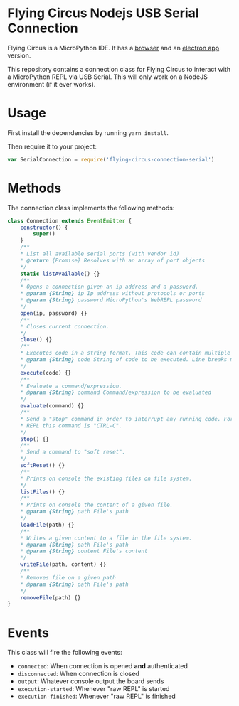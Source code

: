 # Flying Circus Nodejs USB Serial Connection

Flying Circus is a MicroPython IDE. It has a [browser](https://github.com/murilopolese/flying-circus-web) and an [electron app](https://github.com/murilopolese/flying-circus-electron) version.

This repository contains a connection class for Flying Circus to interact with a MicroPython REPL via USB Serial. This will only work on a NodeJS environment (if it ever works).

# Usage

First install the dependencies by running `yarn install`.

Then require it to your project:

```javascript
var SerialConnection = require('flying-circus-connection-serial')
```

# Methods

The connection class implements the following methods:

```javascript
class Connection extends EventEmitter {
    constructor() {
        super()
    }
    /**
    * List all available serial ports (with vendor id)
    * @return {Promise} Resolves with an array of port objects
    */
    static listAvailable() {}
    /**
    * Opens a connection given an ip address and a password.
    * @param {String} ip Ip address without protocols or ports
    * @param {String} password MicroPython's WebREPL password
    */
    open(ip, password) {}
    /**
    * Closes current connection.
    */
    close() {}
    /**
    * Executes code in a string format. This code can contain multiple lines.
    * @param {String} code String of code to be executed. Line breaks must be `\n`
    */
    execute(code) {}
    /**
    * Evaluate a command/expression.
    * @param {String} command Command/expression to be evaluated
    */
    evaluate(command) {}
    /**
    * Send a "stop" command in order to interrupt any running code. For serial
    * REPL this command is "CTRL-C".
    */
    stop() {}
    /**
    * Send a command to "soft reset".
    */
    softReset() {}
    /**
    * Prints on console the existing files on file system.
    */
    listFiles() {}
    /**
    * Prints on console the content of a given file.
    * @param {String} path File's path
    */
    loadFile(path) {}
    /**
    * Writes a given content to a file in the file system.
    * @param {String} path File's path
    * @param {String} content File's content
    */
    writeFile(path, content) {}
    /**
    * Removes file on a given path
    * @param {String} path File's path
    */
    removeFile(path) {}
}
```

# Events

This class will fire the following events:

- `connected`: When connection is opened **and** authenticated
- `disconnected`: When connection is closed
- `output`: Whatever console output the board sends
- `execution-started`: Whenever "raw REPL" is started
- `execution-finished`: Whenever "raw REPL" is finished
